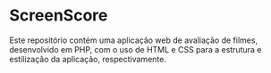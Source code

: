 # ScreenScore
Este repositório contém uma aplicação web de avaliação de filmes, desenvolvido em PHP, com o uso de HTML e CSS para a estrutura e estilização da aplicação, respectivamente. 
